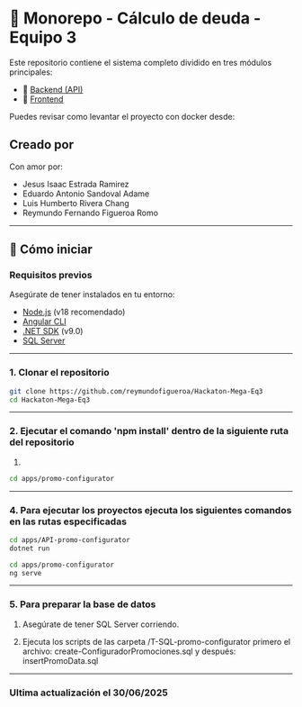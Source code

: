 
# 🧩 Monorepo - Cálculo de deuda - Equipo 3

Este repositorio contiene el sistema completo dividido en tres módulos principales:

- 🔌 [Backend (API)](./apps/API-promo-configurator/API.md)
- 🎨 [Frontend](./apps/promo-configurator/frontend.md)

Puedes revisar como levantar el proyecto con docker desde:

## Creado por

Con amor por:

- Jesus Isaac Estrada Ramirez
- Eduardo Antonio Sandoval Adame
- Luis Humberto Rivera Chang
- Reymundo Fernando Figueroa Romo

---

## 🚀 Cómo iniciar

### Requisitos previos

Asegúrate de tener instalados en tu entorno:

- [Node.js](https://nodejs.org/) (v18 recomendado)
- [Angular CLI](https://angular.io/cli)
- [.NET SDK](https://dotnet.microsoft.com/) (v9.0)
- [SQL Server](https://www.microsoft.com/en-us/sql-server/sql-server-downloads)

---

### 1. Clonar el repositorio

```bash
git clone https://github.com/reymundofigueroa/Hackaton-Mega-Eq3
cd Hackaton-Mega-Eq3
```

---

### 2. Ejecutar el comando 'npm install' dentro de la siguiente ruta del repositorio

1.

```bash
cd apps/promo-configurator


```

---

### 4. Para ejecutar los proyectos ejecuta los siguientes comandos en las rutas especificadas

```bash
cd apps/API-promo-configurator
dotnet run

```

```bash
cd apps/promo-configurator
ng serve

```
---

### 5. Para preparar la base de datos

1. Asegúrate de tener SQL Server corriendo.

2. Ejecuta los scripts de las carpeta /T-SQL-promo-configurator primero el archivo: create-ConfiguradorPromociones.sql y después: insertPromoData.sql

---

### Ultima actualización el 30/06/2025
